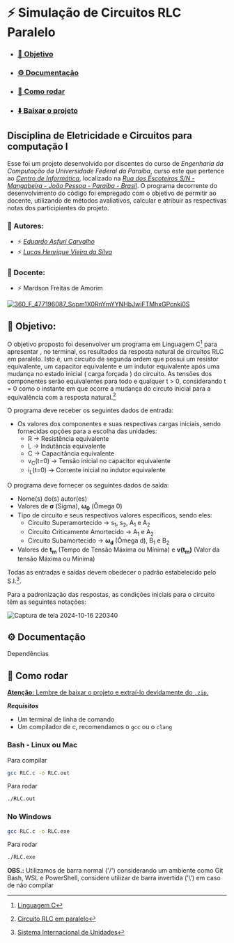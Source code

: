 # :zap: Simulação de Circuitos RLC Paralelo

- ### [:dart: Objetivo](#dart-objetivo-1)
- ### [:gear: Documentação](#gear-documentação-1)
- ### [:wrench: Como rodar](#wrench-como-rodar-1)
- ### [:arrow_down: Baixar o projeto](https://github.com/Asfuri/Projeto-RLC-Paralelo/archive/refs/heads/main.zip)

## Disciplina de Eletricidade e Circuitos para computação I

Esse foi um projeto desenvolvido por discentes do curso de *Engenharia da Computação da Universidade Federal da Paraíba*, curso este que pertence ao *[Centro de Informática](http://ci.ufpb.br/)*, localizado na *[Rua dos Escoteiros S/N - Mangabeira - João Pessoa - Paraíba - Brasil](https://g.co/kgs/xobLzCE)*. O programa decorrente do desenvolvimento do código foi empregado com o objetivo de permitir ao docente, utilizando de métodos avaliativos, calcular e atribuir as respectivas notas dos participiantes do projeto. 

### :battery: Autores:

-  :zap:  *[Eduardo Asfuri Carvalho](https://github.com/Asfuri)*
-  :zap:  *[Lucas Henrique Vieira da Silva](https://github.com/hvslucas)*

###  :battery: Docente:

-  	:zap: Mardson Freitas de Amorim

[![360_F_477196087_Sopm1X0RnYmYYNHbJwiFTMhxGPcnki0S](https://github.com/user-attachments/assets/89d8d7dd-6977-4e5d-9de5-c100b286af56)](#zap-simulação-de-circuitos-rlc-paralelo)

## :dart: Objetivo:

O objetivo proposto foi desenvolver um programa em Linguagem C[^1] para apresentar , no terminal, os resultados da resposta natural de circuitos RLC em paralelo. Isto é, um circuito de segunda ordem que possui um resistor equivalente, um capacitor equivalente e um indutor equivalente após uma mudança no estado inicial ( carga forçada ) do circuito. As tensões dos componentes serão equivalentes para todo e qualquer t > 0, considerando t = 0 como o instante em que ocorre a mudança do circuto inicial para a equivalência com a resposta natural.[^2]

[^1]: [Linguagem C](https://pt.wikipedia.org/wiki/C_(linguagem_de_programa%C3%A7%C3%A3o))
[^2]: [Circuito RLC em paralelo](https://embarcados.com.br/circuito-rlc-paralelo/)

O programa deve receber os seguintes dados de entrada:
- Os valores dos componentes e suas respectivas cargas iniciais, sendo fornecidas opções para a escolha das unidades:
  - R -> Resistência equivalente
  - L -> Indutância equivalente
  - C -> Capacitância equivalente
  - v<sub>C</sub>(t=0) -> Tensão inicial no capacitor equivalente 
  - i<sub>L</sub>(t=0) -> Corrente inicial no indutor equivalente

O programa deve fornecer os seguintes dados de saída:
- Nome(s) do(s) autor(es)
- Valores de **σ** (Sigma), **ω<sub>0</sub>** (Ômega 0)
- Tipo de circuito e seus respectivos valores específicos, sendo eles:
  - Circuito Superamortecido  ->  s<sub>1</sub>, s<sub>2</sub>, A<sub>1</sub> e A<sub>2</sub>
  - Circuito Criticamente Amortecido  ->  A<sub>1</sub> e A<sub>2</sub>
  - Circuito Subamortecido  ->  **ω<sub>d</sub>** (Ômega d), B<sub>1</sub> e B<sub>2</sub>
- Valores de **t<sub>m</sub>** (Tempo de Tensão Máxima ou Mínima) e **v(t<sub>m</sub>)** (Valor da tensão Máxima ou Mínima)

Todas as entradas e saídas devem obedecer o padrão estabelecido pelo S.I.[^3].

[^3]:[Sistema Internacional de Unidades](https://pt.wikipedia.org/wiki/Sistema_Internacional_de_Unidades)

Para a padronização das respostas, as condições iniciais para o circuito têm as seguintes notações:

![Captura de tela 2024-10-16 220340](https://github.com/user-attachments/assets/0049c77f-b52f-44cb-b06f-799eb1f9b8b6)

## :gear: Documentação
Dependências


## :wrench: Como rodar

[**Atenção:** Lembre de baixar o projeto e extraí-lo devidamente do `.zip`.](#zap-simulação-de-circuitos-rlc-paralelo)

***Requisitos***
- Um terminal de linha de comando
- Um compilador de c, recomendamos o `gcc` ou o `clang`

### Bash - Linux ou Mac

Para compilar

```sh
gcc RLC.c -o RLC.out
```

Para rodar

```sh
./RLC.out
```

### No Windows

```sh
gcc RLC.c -o RLC.exe
```

Para rodar

```sh
./RLC.exe
```

**OBS.:** Utilizamos de barra normal ('/') considerando um ambiente como Git Bash, WSL e PowerShell, considere utilizar de barra invertida ('\\') em caso de não compilar
